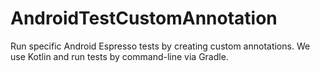 # AndroidTestCustomAnnotation
Run specific Android Espresso tests by creating custom annotations.
We use Kotlin and run tests by command-line via Gradle.
